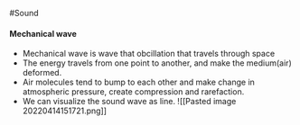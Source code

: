 #Sound 
#### Mechanical wave
- Mechanical wave is wave that obcillation that travels through space
- The energy travels from one point to another, and make the medium(air) deformed.
- Air molecules tend to bump to each other and make change in atmospheric pressure, create compression and rarefaction. 
- We can visualize the sound wave as line.
![[Pasted image 20220414151721.png]]